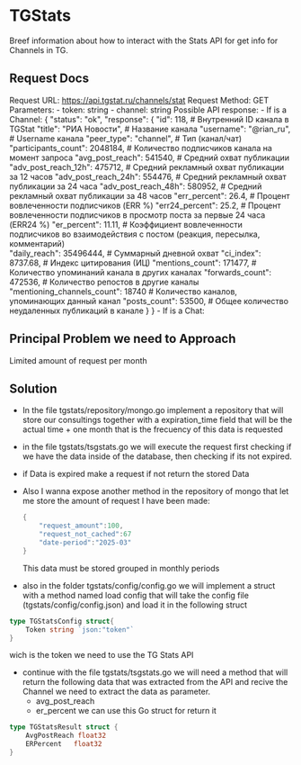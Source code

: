 # TGStats
Breef information about how to interact with the Stats API for get info for Channels in TG.

## Request Docs
Request URL: https://api.tgstat.ru/channels/stat
Request Method: GET
Parameters:
    - token: string
 	- channel: string
Possible API response:
    - If is a Channel:
        {
    "status": "ok",
    "response": {
        "id": 118,                           # Внутренний ID канала в TGStat
        "title": "РИА Новости",              # Название канала
        "username": "@rian_ru",              # Username канала
        "peer_type": "channel",              # Тип (канал/чат)
        "participants_count": 2048184,       # Количество подписчиков канала на момент запроса
        "avg_post_reach": 541540,            # Средний охват публикации
        "adv_post_reach_12h": 475712,        # Средний рекламный охват публикации за 12 часов
        "adv_post_reach_24h": 554476,        # Средний рекламный охват публикации за 24 часа
        "adv_post_reach_48h": 580952,        # Средний рекламный охват публикации за 48 часов
        "err_percent": 26.4,                 # Процент вовлеченности подписчиков (ERR %)
        "err24_percent": 25.2,               # Процент вовлеченности подписчиков в просмотр поста за первые 24 часа (ERR24 %)
        "er_percent": 11.11,                 # Коэффициент вовлеченности подписчиков во взаимодействия с постом (реакция, пересылка, комментарий)        
        "daily_reach": 35496444,             # Cуммарный дневной охват
        "ci_index": 8737.68,                 # Индекс цитирования (ИЦ)
        "mentions_count": 171477,            # Количество упоминаний канала в других каналах
        "forwards_count": 472536,            # Количество репостов в другие каналы
        "mentioning_channels_count": 18740   # Количество каналов, упоминающих данный канал
        "posts_count": 53500,                # Общее количество неудаленных публикаций в канале
    }
}
    - If is a Chat:

## Principal Problem we need to Approach
Limited amount of request per month

## Solution
- In the file tgstats/repository/mongo.go implement a repository that will store our consultings together with a expiration_time field that will be the actual time + one month that is the frecuency of this data is requested

- in the file tgstats/tsgstats.go we will execute the request first checking if we have the data inside of the database, then checking if its not expired.

- if Data is expired make a request if not return the stored Data

- Also I wanna expose another method in the repository of mongo that let me store the amount of request I have been made:
    ```go
    {
        "request_amount":100,
        "request_not_cached":67
        "date-period":"2025-03"
    }
    ```
    This data must be stored grouped in monthly periods 

- also in the folder tgstats/config/config.go we will implement a struct with a method named load config that will take the config file (tgstats/config/config.json) and load it in the following struct
```go
type TGStatsConfig struct{
    Token string `json:"token"`
}
```
wich is the token we need to use the TG Stats API

- continue with the file tgstats/tsgstats.go we will need a method that will return the following data that was extracted from the API and recive the Channel we need to extract the data as parameter.
    - avg_post_reach
    - er_percent
we can use this Go struct for return it
```go
type TGStatsResult struct {
    AvgPostReach float32
    ERPercent   float32
}
```